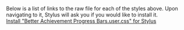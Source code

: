 Below is a list of links to the raw file for each of the styles above. Upon navigating to it, Stylus will ask you if you would like to install it.  
[Install "Better Achievement Progress Bars.user.css" for Stylus](https://raw.githubusercontent.com/Neop0litan/CSS-Tweaks/main/Stylus/steamcommunity.com/Better%20Achievement%20Progress%20Bars.user.css)
